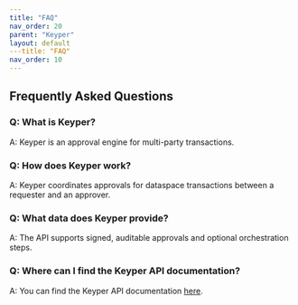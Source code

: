 ```yaml
---
title: "FAQ"
nav_order: 20
parent: "Keyper"
layout: default
---title: "FAQ"
nav_order: 10
---
```


## Frequently Asked Questions

### Q: What is Keyper?

A: Keyper is an approval engine for multi-party transactions.

### Q: How does Keyper work?

A: Keyper coordinates approvals for dataspace transactions between a requester and an approver.

### Q: What data does Keyper provide?

A: The API supports signed, auditable approvals and optional orchestration steps.

### Q: Where can I find the Keyper API documentation?

A: You can find the Keyper API documentation [here](https://keyper-preview.poort8.nl/scalar/).

